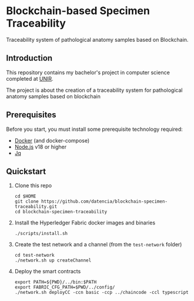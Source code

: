 # Blockchain-based Specimen Traceability

Traceability system of pathological anatomy samples based on Blockchain.

## Introduction

This repository contains my bachelor's project in computer science completed at [UNIR](https://www.unir.net/).

The project is about the creation of a traceability system for pathological anatomy samples based on blockchain

## Prerequisites

Before you start, you must install some prerequisite technology required:

- [Docker](https://www.docker.com/get-started) (and docker-compose)
- [Node.js](https://nodejs.org/en/about/) v18 or higher
- [Jq](https://jqlang.github.io/jq/)

## Quickstart

1. Clone this repo

    ```shell
    cd $HOME
    git clone https://github.com/datencia/blockchain-specimen-traceability.git
    cd blockchain-specimen-traceability
    ```

1. Install the Hyperledger Fabric docker images and binaries

    ```shell
    ./scripts/install.sh
    ```

1. Create the test network and a channel (from the `test-network` folder)

    ```shell
    cd test-network
    ./network.sh up createChannel
    ```

1. Deploy the smart contracts

    ```shell
    export PATH=${PWD}/../bin:$PATH
    export FABRIC_CFG_PATH=$PWD/../config/
    ./network.sh deployCC -ccn basic -ccp ../chaincode -ccl typescript
    ```

